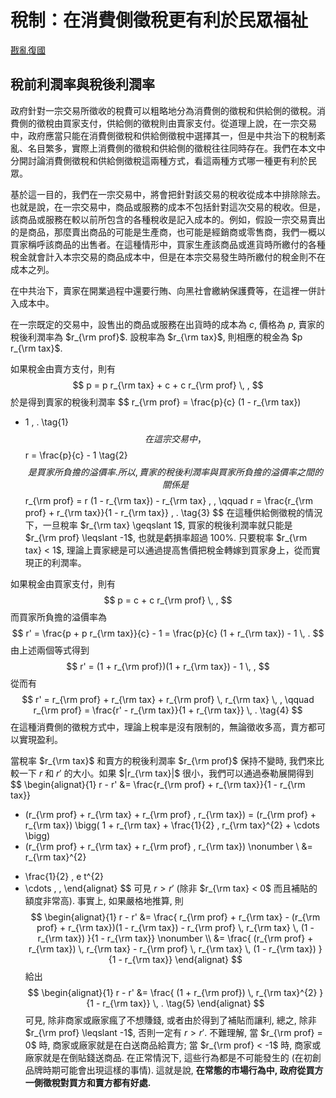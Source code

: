 # 稅制：在消費側徵稅更有利於民眾福祉

[戡亂復國](mailto:rebld-roc@protonmail.com)

## 稅前利潤率與稅後利潤率

政府針對一宗交易所徵收的稅費可以粗略地分為消費側的徵稅和供給側的徵稅。消費側的徵稅由買家支付，供給側的徵稅則由賣家支付。從道理上說，在一宗交易中，政府應當只能在消費側徵稅和供給側徵稅中選擇其一，但是中共治下的稅制紊亂、名目繁多，實際上消費側的徵稅和供給側的徵稅往往同時存在。我們在本文中分開討論消費側徵稅和供給側徵稅這兩種方式，看這兩種方式哪一種更有利於民眾。

基於這一目的，我們在一宗交易中，將會把針對該交易的稅收從成本中排除除去。也就是說，在一宗交易中，商品或服務的成本不包括針對這次交易的稅收。但是，該商品或服務在較以前所包含的各種稅收是記入成本的。例如，假設一宗交易賣出的是商品，那麼賣出商品的可能是生產商，也可能是經銷商或零售商，我們一概以買家稱呼該商品的出售者。在這種情形中，買家生產該商品或進貨時所繳付的各種稅金就會計入本宗交易的商品成本中，但是在本宗交易發生時所繳付的稅金則不在成本之列。

在中共治下，賣家在開業過程中還要行賄、向黑社會繳納保護費等，在這裡一併計入成本中。

在一宗既定的交易中，設售出的商品或服務在出貨時的成本為 $c$, 價格為 $p$,
賣家的稅後利潤率為 $r_{\rm prof}$.  設稅率為 $r_{\rm tax}$, 則相應的稅金為
$p r_{\rm tax}$.

如果稅金由賣方支付，則有
$$
p = p r_{\rm tax} + c + c r_{\rm prof}
\, ,
$$
於是得到賣家的稅後利潤率
$$
r_{\rm prof}
= \frac{p}{c} (1 - r_{\rm tax})
- 1
\, .
\tag{1}
$$
在這宗交易中，
$$
r = \frac{p}{c} - 1
\tag{2}
$$
是買家所負擔的溢價率.  所以, 賣家的稅後利潤率與買家所負擔的溢價率之間的關係是
$$
r_{\rm prof}
= r (1 - r_{\rm tax}) - r_{\rm tax}
\, ,
\qquad
r
= \frac{r_{\rm prof} + r_{\rm tax}}{1 - r_{\rm tax}}
\, .
\tag{3}
$$
在這種供給側徵稅的情況下，一旦稅率 $r_{\rm tax} \geqslant 1$, 買家的稅後利潤率就只能是 $r_{\rm prof} \leqslant -1$, 也就是虧損率超過 100%.
只要稅率 $r_{\rm tax} < 1$, 理論上賣家總是可以通過提高售價把稅金轉嫁到買家身上，從而實現正的利潤率。

如果稅金由買家支付，則有
$$
p = c + c r_{\rm prof}
\, ,
$$
而買家所負擔的溢價率為
$$
r' = \frac{p + p r_{\rm tax}}{c} - 1
= \frac{p}{c} (1 + r_{\rm tax}) - 1
\, .
$$
由上述兩個等式得到
$$
r' = (1 + r_{\rm prof})(1 + r_{\rm tax}) - 1
\, ,
$$
從而有
$$
r' = r_{\rm prof} + r_{\rm tax} + r_{\rm prof} \, r_{\rm tax}
\, ,
\qquad
r_{\rm prof}
= \frac{r' - r_{\rm tax}}{1 + r_{\rm tax}}
\, .
\tag{4}
$$
在這種消費側的徵稅方式中，理論上稅率是沒有限制的，無論徵收多高，賣方都可以實現盈利。

當稅率 $r_{\rm tax}$ 和賣方的稅後利潤率 $r_{\rm prof}$ 保持不變時, 我們來比較一下 $r$ 和 $r'$ 的大小。如果 $|r_{\rm tax}|$ 很小，我們可以通過泰勒展開得到
$$
\begin{alignat}{1}
  r - r'
  &= \frac{r_{\rm prof} + r_{\rm tax}}{1 - r_{\rm tax}}
  - (r_{\rm prof} + r_{\rm tax} + r_{\rm prof} \, r_{\rm tax})
  = (r_{\rm prof} + r_{\rm tax})
    \bigg( 1 + r_{\rm tax} + \frac{1}{2} \, r_{\rm tax}^{2} + \cdots \bigg)
  - (r_{\rm prof} + r_{\rm tax} + r_{\rm prof} \, r_{\rm tax})
  \nonumber \\
  &= r_{\rm tax}^{2}
  + \frac{1}{2} \, e t^{2}
  + \cdots
  \, ,
\end{alignat}
$$
可見 $r > r'$ (除非 $r_{\rm tax} < 0$ 而且補貼的額度非常高).
事實上, 如果嚴格地推算, 則
$$
\begin{alignat}{1}
  r - r'
  &= \frac{
        r_{\rm prof}
        + r_{\rm tax}
        - (r_{\rm prof} + r_{\rm tax})(1 - r_{\rm tax})
        - r_{\rm prof} \, r_{\rm tax} \, (1 - r_{\rm tax})
      }{1 - r_{\rm tax}}
  \nonumber \\
  &= \frac{
        (r_{\rm prof} + r_{\rm tax}) \, r_{\rm tax}
        - r_{\rm prof} \, r_{\rm tax} \, (1 - r_{\rm tax})
      }{1 - r_{\rm tax}}
\end{alignat}
$$
給出
$$
\begin{alignat}{1}
  r - r'
  &= \frac{
        (1 + r_{\rm prof}) \, r_{\rm tax}^{2}
      }{1 - r_{\rm tax}}
  \, .
  \tag{5}
\end{alignat}
$$
可見, 除非商家或廠家瘋了不想賺錢, 或者由於得到了補貼而讓利, 總之, 除非
$r_{\rm prof} \leqslant -1$, 否則一定有 $r > r'$.
不難理解, 當 $r_{\rm prof} = 0$ 時, 商家或廠家就是在白送商品給賣方;
當 $r_{\rm prof} < -1$ 時, 商家或廠家就是在倒貼錢送商品. 在正常情況下, 這些行為都是不可能發生的 (在初創品牌時期可能會出現這樣的事情). 這就是說, **在常態的市場行為中, 政府從買方一側徵稅對買方和賣方都有好處.**
